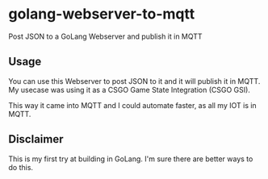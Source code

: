 # golang-webserver-to-mqtt
Post JSON to a GoLang Webserver and publish it in MQTT

## Usage
You can use this Webserver to post JSON to it and it will publish it in MQTT.
My usecase was using it as a CSGO Game State Integration (CSGO GSI).

This way it came into MQTT and I could automate faster, as all my IOT is in MQTT.

## Disclaimer
This is my first try at building in GoLang. I'm sure there are better ways to do this.
